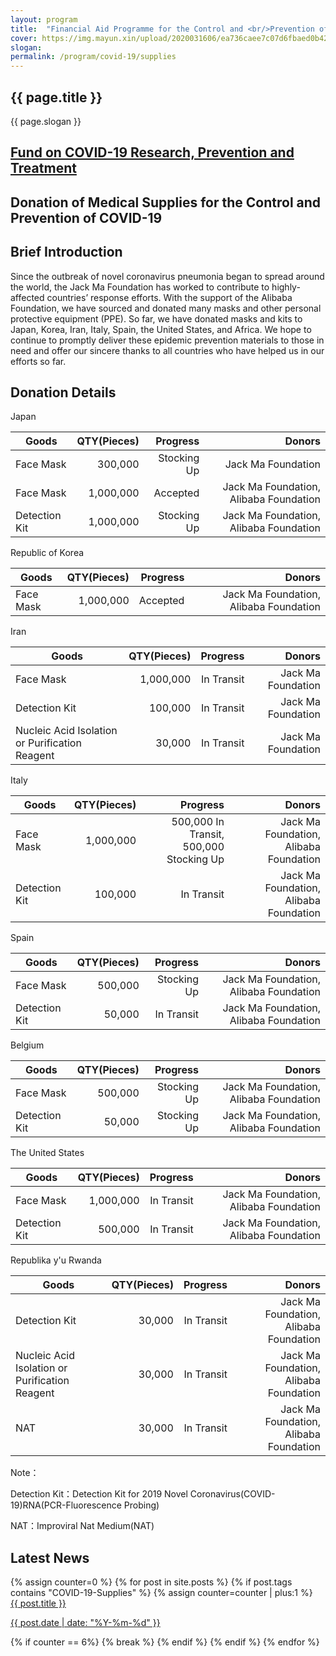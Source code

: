 ```yaml
---
layout: program
title:  "Financial Aid Programme for the Control and <br/>Prevention of COVID-19"
cover: https://img.mayun.xin/upload/2020031606/ea736caee7c07d6fbaed0b42a059cdd1.JPG?x-oss-process=image/resize,w_1600,limit_0/format,jpg/quality,Q_90/contrast,-60
slogan: 
permalink: /program/covid-19/supplies
---
```



<div class="page-ncov">

<div class="banner program-banner" style="background-image: url('{{page.cover}}');">
	<div class="banner-content">
		<div class="container" >
			<h2>{{ page.title }}</h2>
			<p>{{ page.slogan }}</p>
		</div>
	</div>
</div>

<div class="container ncov-nav-tabs">
  <a class="tab" href="/program/covid-19/fund" id="tab-research" data-target="research">
    <h2>Fund on COVID-19 Research, Prevention and Treatment</h2>
  </a>
  <a class="tab active" id="tab-supplies" data-target="supplies">
    <h2>Donation of Medical Supplies for the Control and Prevention of COVID-19</h2>
  </a>
</div>

<div class="program-panel active supplies">

  <section class="even" style="padding-top: 0">
    <div class="section-heading"><h2>Brief Introduction</h2></div>
    <div class="section-body container">
      <p>Since the outbreak of novel coronavirus pneumonia began to spread around the world, the Jack Ma Foundation has worked to contribute to highly-affected countries’ response efforts. With the support of the Alibaba Foundation, we have sourced and donated many masks and other personal protective equipment (PPE). So far, we have donated masks and kits to Japan, Korea, Iran, Italy, Spain, the United States, and Africa. We hope to continue to promptly deliver these epidemic prevention materials to those in need and offer our sincere thanks to all countries who have helped us in our efforts so far.</p>
    </div>
  </section>

  <section class="odd">
    <div class="section-heading"><h2>Donation Details</h2></div>
    <div class="section-body container aids">
      <div class="aid">
        <div class="country">Japan</div>
        <table>
          <thead>
            <tr>
              <th class="column-3">Goods</th>
              <th style="text-align: right;">QTY(Pieces)</th>
              <th style="text-align: right;">Progress</th>
              <th class="column-3" style="text-align: right;">Donors</th>
            </tr>
          </thead>
          <tbody>
            <tr>
              <td>Face Mask</td>
              <td style="text-align: right;">300,000</td>
              <td style="text-align: right;">Stocking Up</td>
              <td style="text-align: right;">Jack Ma Foundation</td>
            </tr>
            <tr>
              <td>Face Mask</td>
              <td style="text-align: right;">1,000,000</td>
              <td style="text-align: right;">Accepted</td>
              <td style="text-align: right;">Jack Ma Foundation, Alibaba Foundation</td>
            </tr>
            <tr>
              <td>Detection Kit</td>
              <td style="text-align: right;">1,000,000</td>
              <td style="text-align: right;">Stocking Up</td>
              <td style="text-align: right;">Jack Ma Foundation, Alibaba Foundation</td>
            </tr>
          </tbody>
        </table>
      </div>
      <div class="aid">
        <div class="country">Republic of Korea</div>
        <table>
          <thead>
            <tr>
              <th class="column-3">Goods</th>
              <th style="text-align: right;">QTY(Pieces)</th>
              <th style="text-align: right;">Progress</th>
              <th class="column-3" style="text-align: right;">Donors</th>
            </tr>
          </thead>
          <tbody>
            <tr>
              <td>Face Mask</td>
              <td style="text-align: right;">1,000,000</td>
              <td style="text-align: right;">Accepted</td>
              <td style="text-align: right;">Jack Ma Foundation, Alibaba Foundation</td>
            </tr>
          </tbody>
        </table>
      </div>
      <div class="aid">
        <div class="country">Iran</div>
        <table>
          <thead>
            <tr>
              <th class="column-3">Goods</th>
              <th style="text-align: right;">QTY(Pieces)</th>
              <th style="text-align: right;">Progress</th>
              <th class="column-3" style="text-align: right;">Donors</th>
            </tr>
          </thead>
          <tbody>
            <tr>
              <td>Face Mask</td>
              <td style="text-align: right;">1,000,000</td>
              <td style="text-align: right;">In Transit</td>
              <td style="text-align: right;">Jack Ma Foundation</td>
            </tr>
            <tr>
              <td>Detection Kit</td>
              <td style="text-align: right;">100,000</td>
              <td style="text-align: right;">In Transit</td>
              <td style="text-align: right;">Jack Ma Foundation</td>
            </tr>
            <tr>
              <td>Nucleic Acid Isolation or Purification Reagent</td>
              <td style="text-align: right;">30,000</td>
              <td style="text-align: right;">In Transit</td>
              <td style="text-align: right;">Jack Ma Foundation</td>
            </tr>
          </tbody>
        </table>
      </div>
      <div class="aid">
        <div class="country">Italy</div>
        <table>
          <thead>
            <tr>
              <th class="column-3">Goods</th>
              <th style="text-align: right;">QTY(Pieces)</th>
              <th style="text-align: right;">Progress</th>
              <th class="column-3" style="text-align: right;">Donors</th>
            </tr>
          </thead>
          <tbody>
            <tr>
              <td>Face Mask</td>
              <td style="text-align: right;">1,000,000</td>
              <td style="text-align: right;">500,000 In Transit, 500,000 Stocking Up</td>
              <td style="text-align: right;">Jack Ma Foundation, Alibaba Foundation</td>
            </tr>
            <tr>
              <td>Detection Kit</td>
              <td style="text-align: right;">100,000</td>
              <td style="text-align: right;">In Transit</td>
              <td style="text-align: right;">Jack Ma Foundation, Alibaba Foundation</td>
            </tr>
          </tbody>
        </table>
      </div>
      <div class="aid">
        <div class="country">Spain</div>
        <table>
          <thead>
            <tr>
              <th class="column-3">Goods</th>
              <th style="text-align: right;">QTY(Pieces)</th>
              <th style="text-align: right;">Progress</th>
              <th class="column-3" style="text-align: right;">Donors</th>
            </tr>
          </thead>
          <tbody>
            <tr>
              <td>Face Mask</td>
              <td style="text-align: right;">500,000</td>
              <td style="text-align: right;">Stocking Up</td>
              <td style="text-align: right;">Jack Ma Foundation, Alibaba Foundation</td>
            </tr>
            <tr>
              <td>Detection Kit</td>
              <td style="text-align: right;">50,000</td>
              <td style="text-align: right;">In Transit</td>
              <td style="text-align: right;">Jack Ma Foundation, Alibaba Foundation</td>
            </tr>
          </tbody>
        </table>
      </div>
      <div class="aid">
        <div class="country">Belgium</div>
        <table>
          <thead>
            <tr>
              <th class="column-3">Goods</th>
              <th style="text-align: right;">QTY(Pieces)</th>
              <th style="text-align: right;">Progress</th>
              <th class="column-3" style="text-align: right;">Donors</th>
            </tr>
          </thead>
          <tbody>
            <tr>
              <td>Face Mask</td>
              <td style="text-align: right;">500,000</td>
              <td style="text-align: right;">Stocking Up</td>
              <td style="text-align: right;">Jack Ma Foundation, Alibaba Foundation</td>
            </tr>
            <tr>
              <td>Detection Kit</td>
              <td style="text-align: right;">50,000</td>
              <td style="text-align: right;">Stocking Up</td>
              <td style="text-align: right;">Jack Ma Foundation, Alibaba Foundation</td>
            </tr>
          </tbody>
        </table>
      </div>
      <div class="aid">
        <div class="country">The United States</div>
        <table>
          <thead>
            <tr>
              <th class="column-3">Goods</th>
              <th style="text-align: right;">QTY(Pieces)</th>
              <th style="text-align: right;">Progress</th>
              <th class="column-3" style="text-align: right;">Donors</th>
            </tr>
          </thead>
          <tbody>
            <tr>
              <td>Face Mask</td>
              <td style="text-align: right;">1,000,000</td>
              <td style="text-align: right;">In Transit</td>
              <td style="text-align: right;">Jack Ma Foundation, Alibaba Foundation</td>
            </tr>
            <tr>
              <td>Detection Kit</td>
              <td style="text-align: right;">500,000</td>
              <td style="text-align: right;">In Transit</td>
              <td style="text-align: right;">Jack Ma Foundation, Alibaba Foundation</td>
            </tr>
          </tbody>
        </table>
      </div>
      <div class="aid">
        <div class="country">Republika y'u Rwanda</div>
        <table>
          <thead>
            <tr>
              <th class="column-3">Goods</th>
              <th style="text-align: right;">QTY(Pieces)</th>
              <th style="text-align: right;">Progress</th>
              <th class="column-3" style="text-align: right;">Donors</th>
            </tr>
          </thead>
          <tbody>
            <tr>
              <td>Detection Kit</td>
              <td style="text-align: right;">30,000</td>
              <td style="text-align: right;">In Transit</td>
              <td style="text-align: right;">Jack Ma Foundation, Alibaba Foundation</td>
            </tr>
            <tr>
              <td>Nucleic Acid Isolation or Purification Reagent</td>
              <td style="text-align: right;">30,000</td>
              <td style="text-align: right;">In Transit</td>
              <td style="text-align: right;">Jack Ma Foundation, Alibaba Foundation</td>
            </tr>
            <tr>
              <td>NAT</td>
              <td style="text-align: right;">30,000</td>
              <td style="text-align: right;">In Transit</td>
              <td style="text-align: right;">Jack Ma Foundation, Alibaba Foundation</td>
            </tr>
          </tbody>
        </table>
      </div>
      <p>Note：</p>
      <p>Detection Kit：Detection Kit for 2019 Novel Coronavirus(COVID-19)RNA(PCR-Fluorescence Probing)</p>
      <p>NAT：Improviral Nat Medium(NAT)</p>
    </div>
  </section>


  <section class="even">
    <div class="section-heading"><h2>Latest News</h2></div>
    <div class="section-body container">
      <div class="row">
      {% assign counter=0 %}
      {% for post in site.posts %}
        {% if post.tags contains "COVID-19-Supplies" %}
          {% assign counter=counter | plus:1 %}
          <div class="col-md-4">
            <a class="news-card" href="{{ post.url }}" >
              <div class="cover" style="background-image: url('{{ post.cover }}?x-oss-process=image/resize,w_400/');"></div>
              <div class="content">
              <div class="title">{{ post.title }}</div>
              <p class="date">{{ post.date | date: "%Y-%m-%d" }}</p>
              </div>
            </a>
          </div>
          {% if counter == 6%}
            {% break %}
          {% endif %}
        {% endif %}
      {% endfor %}
      </div>
    </div>
  </section>
</div>

</div>